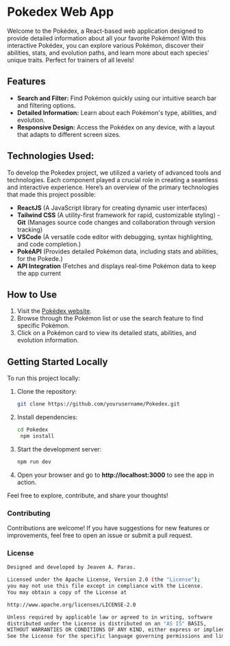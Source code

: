 # Pokedex Web App

Welcome to the Pokédex, a React-based web application designed to provide detailed information about all your favorite Pokémon! With this interactive Pokédex, you can explore various Pokémon, discover their abilities, stats, and evolution paths, and learn more about each species' unique traits. Perfect for trainers of all levels!

## Features
- **Search and Filter:** Find Pokémon quickly using our intuitive search bar and filtering options.
- **Detailed Information:** Learn about each Pokémon's type, abilities, and evolution.
- **Responsive Design:** Access the Pokédex on any device, with a layout that adapts to different screen sizes.


## Technologies Used:

To develop the Pokedex project, we utilized a variety of advanced tools and technologies. Each component played a crucial role in creating a seamless and interactive experience. Here’s an overview of the primary technologies that made this project possible:
   - **ReactJS** (A JavaScript library for creating dynamic user interfaces)
   - **Tailwind CSS** (A utility-first framework for rapid, customizable styling)
	- **Git** (Manages source code changes and collaboration through version tracking)
  - **VSCode** (A versatile code editor with debugging, syntax highlighting, and code completion.)
   -  **PokéAPI** (Provides detailed Pokémon data, including stats and abilities, for the Pokede.)
   -  **API Integration** (Fetches and displays real-time Pokémon data to keep the app current

## How to Use
1. Visit the [Pokédex website](https://bocchi07.github.io/Pokedex/).
2. Browse through the Pokémon list or use the search feature to find specific Pokémon.
3. Click on a Pokémon card to view its detailed stats, abilities, and evolution information.

## Getting Started Locally

To run this project locally:
1. Clone the repository:
    ```bash
   git clone https://github.com/yourusername/Pokedex.git
2. Install dependencies:
   ```bash
   cd Pokedex
	npm install
3. Start the development server:
   ```bash
   npm run dev
4. Open your browser and go to **http://localhost:3000** to see the app in action.


Feel free to explore, contribute, and share your thoughts!

### Contributing

Contributions are welcome! If you have suggestions for new features or improvements, feel free to open an issue or submit a pull request.

### License
```bash
Designed and developed by Jeaven A. Paras.

Licensed under the Apache License, Version 2.0 (the "License");
you may not use this file except in compliance with the License.
You may obtain a copy of the License at

http://www.apache.org/licenses/LICENSE-2.0

Unless required by applicable law or agreed to in writing, software
distributed under the License is distributed on an "AS IS" BASIS,
WITHOUT WARRANTIES OR CONDITIONS OF ANY KIND, either express or implied.
See the License for the specific language governing permissions and limitations under the License.

